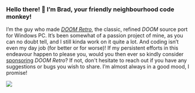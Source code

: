 ### Hello there! :wave: I’m Brad, your friendly neighbourhood code monkey!

I’m the guy who made [*DOOM Retro*](https://github.com/bradharding/doomretro), the classic, refined *DOOM* source port for Windows PC. It’s been somewhat of a passion project of mine, as you can no doubt tell, and I still kinda work on it quite a lot. And coding isn’t even my day job (for better or for worse)! If my persistent efforts in this endeavour happen to please you, would you then ever so kindly consider [sponsoring](https://github.com/bradharding/doomretro/wiki/SPONSOR) *DOOM Retro*? If not, don't hesitate to reach out if you have any suggestions or bugs you wish to share. I’m almost always in a good mood, I promise!

![](https://github.com/bradharding/www.doomretro.com/raw/master/rainbow.png)
